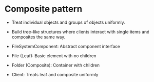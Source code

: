 # Composite pattern

- Treat individual objects and groups of objects uniformly.
- Build tree-like structures where clients interact with single items and composites the same way.

- FileSystemComponent: Abstract component interface
- File (Leaf): Basic element with no children
- Folder (Composite): Container with children
- Client: Treats leaf and composite uniformly
